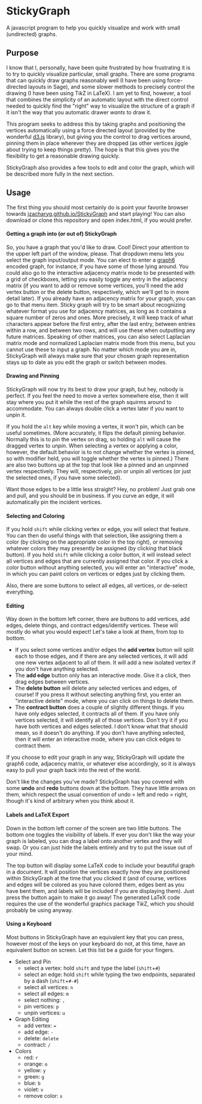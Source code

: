 # StickyGraph

A javascript program to help you quickly visualize and work with small (undirected) graphs.

## Purpose

I know that I, personally, have been quite frustrated by how frustrating it is to try to quickly visualize particular, small graphs.  There are some programs that can quickly draw graphs reasonably well (I have been using force-directed layouts in Sage), and some slower methods to precisely control the drawing (I have been using Ti*k*Z in LaTeX).  I am yet to find, however, a tool that combines the simplicity of an automatic layout with the direct control needed to quickly find the "right" way to visualize the structure of a graph if it isn't the way that you automatic drawer *wants* to draw it.

This program seeks to address this by taking graphs and positioning the vertices automatically using a force directed layout (provided by the wonderful [d3.js](d3js.org) library), but giving you the control to drag vertices around, pinning them in place wherever they are dropped (as other vertices jiggle about trying to keep things pretty).  The hope is that this gives you the flexibility to get a reasonable drawing quickly.

StickyGraph also provides a few tools to edit and color the graph, which will be described more fully in the next section.

## Usage

The first thing you should most certainly do is point your favorite browser towards [jzacharyg.github.io/StickyGraph](http://jzacharyg.github.io/StickyGraph) and start playing!  You can also download or clone this repository and open index.html, if you would prefer.

#### Getting a graph into (or out of) StickyGraph

So, you have a graph that you'd like to draw.  Cool!  Direct your attention to the upper left part of the window, please.  That dropdown menu lets you select the graph input/output mode.  You can elect to enter a [graph6](http://users.cecs.anu.edu.au/~bdm/data/formats.txt) encoded graph, for instance, if you have some of those lying around.  You could also go to the interactive adjacency matrix mode to be presented with a grid of checkboxes, letting you easily toggle any entry in the adjacency matrix (if you want to add or remove some vertices, you'll need the add vertex button or the delete button, respectively, which we'll get to in more detail later).  If you already have an adjacency matrix for your graph, you can go to that menu item.  Sticky graph will try to be smart about recognizing whatever format you use for adjacency matrices, as long as it contains a square number of zeros and ones.  More precisely, it will keep track of what characters appear before the first entry, after the last entry, between entries within a row, and between two rows, and will use these when outputting any future matrices.  Speaking of other matrices, you can also select Laplacian matrix mode and normalized Laplacian matrix mode from this menu, but you cannot use these to input a graph.  No matter which mode you are in, StickyGraph will always make sure that your chosen graph representation stays up to date as you edit the graph or switch between modes.

#### Drawing and Pinning

StickyGraph will now try its best to draw your graph, but hey, nobody is perfect.  If you feel the need to move a vertex somewhere else, then it will stay where you put it while the rest of the graph squirms around to accommodate.  You can always double click a vertex later if you want to unpin it.

If you hold the `alt` key while moving a vertex, it won't pin, which can be useful sometimes.  (More accurately, it flips the default pinning behavior.  Normally this is to *pin* the vertex on drag, so holding `alt` will cause the dragged vertex to *unpin*.  When selecting a vertex or applying a color, however, the default behavior is to not change whether the vertex is pinned, so with modifier held, you will toggle whether the vertex is pinned.) There are also two buttons up at the top that look like a pinned and an unpinned vertex respectively.  They will, respectively, pin or unpin all vertices (or just the selected ones, if you have some selected).

Want those edges to be a little less straight?  Hey, no problem!  Just grab one and pull, and you should be in business.  If you curve an edge, it will automatically pin the incident vertices.

#### Selecting and Coloring

If you hold `shift` while clicking vertex or edge, you will select that feature.  You can then do useful things with that selection, like assigning them a color (by clicking on the appropriate color in the top right), or removing whatever colors they may presently be assigned (by clicking that black button).  If you hold `shift` while clicking a color button, it will instead select all vertices and edges that are currently assigned that color.  If you click a color button without anything selected, you will enter an "interactive" mode, in which you can paint colors on vertices or edges just by clicking them. 

Also, there are some buttons to select all edges, all vertices, or de-select everything.

#### Editing

Way down in the bottom left corner, there are buttons to add vertices, add edges, delete things, and contract edges/identify vertices.  These will mostly do what you would expect!  Let's take a look at them, from top to bottom.

- If you select some vertices and/or edges the **add vertex** button will split each to those edges, and if there are any selected vertices, it will add one new vertex adjacent to all of them.  It will add a new isolated vertex if you don't have anything selected.
- The **add edge** button only has an interactive mode.  Give it a click, then drag edges between vertices.
- The **delete button** will delete any selected vertices and edges, of course!  If you press it without selecting anything first, you enter an "interactive delete" mode, where you can click on things to delete them.
- The **contract button** does a couple of slightly different things.  If you have only edges selected, it contracts all of them.  If you have only vertices selected, it will identify all of those vertices.  Don't try it if you have both vertices and edges selected.  I don't know what that should mean, so it doesn't do anything.  If you don't have anything selected, then it will enter an interactive mode, where you can click edges to contract them.

If you choose to edit your graph in any way, StickyGraph will update the graph6 code, adjacency matrix, or whatever else accordingly, so it is always easy to pull your graph back into the rest of the world.

Don't like the changes you've made?  StickyGraph has you covered with some **undo** and **redo** buttons down at the bottom.  They have little arrows on them, which respect the usual convention of undo = left and redo = right, though it's kind of arbitrary when you think about it.

#### Labels and LaTeX Export

Down in the bottom left corner of the screen are two little buttons.  The bottom one toggles the visibility of labels.  If ever you don't like the way your graph is labeled, you can drag a label onto another vertex and they will swap.  Or you can just hide the labels entirely and try to put the issue out of your mind.

The top button will display some LaTeX code to include your beautiful graph in a document.  It will position the vertices exactly how they are positioned within StickyGraph at the time that you clicked it (and of course, vertices and edges will be colored as you have colored them, edges bent as you have bent them, and labels will be included if you are displaying them).  Just press the button again to make it go away!  The generated LaTeX code requires the use of the wonderful graphics package Ti*k*Z, which you should probably be using anyway.

#### Using a Keyboard

Most buttons in StickyGraph have an equivalent key that you can press, however most of the keys on your keyboard do not, at this time, have an equivalent button on screen.  Let this list be a guide for your fingers.

- Select and Pin
  - select a vertex: hold `shift` and type the label (`shift`+`#`)
  - select an edge: hold `shift` while typing the two endpoints, separated by a dash (`shift`+`#-#`)
  - select all vertices: `n`
  - select all edges: `m`
  - select nothing: `,`
  - pin vertices: `p`
  - unpin vertices: `u`
- Graph Editing
  - add vertex: `=`
  - add edge: `-`
  - delete: `delete`
  - contract: `/`
- Colors
  - red: `r`
  - orange: `o`
  - yellow: `y`
  - green: `g`
  - blue: `b`
  - violet: `v`
  - remove color: `x`




